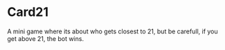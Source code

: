 # Card21
A mini game where its about who gets closest to 21, but be carefull, if you get above 21, the bot wins.
